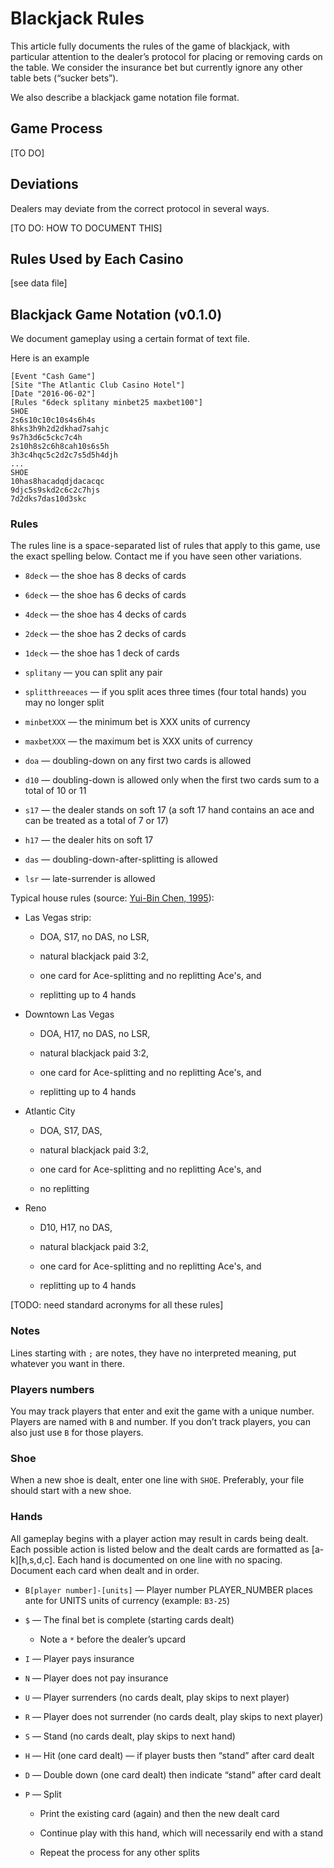 Blackjack Rules
===============

This article fully documents the rules of the game of blackjack, with particular
attention to the dealer’s protocol for placing or removing cards on the table.
We consider the insurance bet but currently ignore any other table bets (“sucker
bets”).

We also describe a blackjack game notation file format.

Game Process
------------

[TO DO]

Deviations
----------

Dealers may deviate from the correct protocol in several ways.

[TO DO: HOW TO DOCUMENT THIS]

Rules Used by Each Casino
-------------------------

[see data file]

Blackjack Game Notation (v0.1.0)
--------------------------------

We document gameplay using a certain format of text file.

Here is an example

~~~~~~~~~~~~~~~~~~~~~~~~~~~~~~~~~~~~~~~~~~~~~~~~~~~~~~~~~~~~~~~~~~~~~~~~~~~~~~~~
[Event "Cash Game"]
[Site "The Atlantic Club Casino Hotel"]
[Date "2016-06-02"]
[Rules "6deck splitany minbet25 maxbet100"]
SHOE
2s6s10c10c10s4s6h4s
8hks3h9h2d2dkhad7sahjc
9s7h3d6c5ckc7c4h
2s10h8s2c6h8cah10s6s5h
3h3c4hqc5c2d2c7s5d5h4djh
...
SHOE
10has8hacadqdjdacacqc
9djc5s9skd2c6c2c7hjs
7d2dks7das10d3skc
~~~~~~~~~~~~~~~~~~~~~~~~~~~~~~~~~~~~~~~~~~~~~~~~~~~~~~~~~~~~~~~~~~~~~~~~~~~~~~~~

### Rules

The rules line is a space-separated list of rules that apply to this game, use
the exact spelling below. Contact me if you have seen other variations.

-   `8deck` — the shoe has 8 decks of cards

-   `6deck` — the shoe has 6 decks of cards

-   `4deck` — the shoe has 4 decks of cards

-   `2deck` — the shoe has 2 decks of cards

-   `1deck` — the shoe has 1 deck of cards

-   `splitany` — you can split any pair

-   `splitthreeaces` — if you split aces three times (four total hands) you may
    no longer split

-   `minbetXXX` — the minimum bet is XXX units of currency

-   `maxbetXXX` — the maximum bet is XXX units of currency

-   `doa` — doubling-down on any first two cards is allowed

-   `d10` — doubling-down is allowed only when the first two cards sum to a
    total of 10 or 11

-   `s17` — the dealer stands on soft 17 (a soft 17 hand contains an ace and can
    be treated as a total of 7 or 17)

-   `h17` — the dealer hits on soft 17

-   `das` — doubling-down-after-splitting is allowed

-   `lsr` — late-surrender is allowed

Typical house rules (source: [Yui-Bin Chen, 1995](https://groups.google.com/forum/#!topic/rec.gambling.blackjack/9CA7HYzl80s)):

-   Las Vegas strip:

    -   DOA, S17, no DAS, no LSR,

    -   natural blackjack paid 3:2,

    -   one card for Ace-splitting and no replitting Ace's, and

    -   replitting up to 4 hands

-   Downtown Las Vegas

    -   DOA, H17, no DAS, no LSR,

    -   natural blackjack paid 3:2,

    -   one card for Ace-splitting and no replitting Ace's, and

    -   replitting up to 4 hands

-   Atlantic City

    -   DOA, S17, DAS,

    -   natural blackjack paid 3:2,

    -   one card for Ace-splitting and no replitting Ace's, and

    -   no replitting

-   Reno

    -   D10, H17, no DAS,

    -   natural blackjack paid 3:2,

    -   one card for Ace-splitting and no replitting Ace's, and

    -   replitting up to 4 hands

[TODO: need standard acronyms for all these rules]

### Notes

Lines starting with `;` are notes, they have no interpreted meaning, put
whatever you want in there.

### Players numbers

You may track players that enter and exit the game with a unique number. Players
are named with `B` and number. If you don’t track players, you can also just use
`B` for those players.

### Shoe

When a new shoe is dealt, enter one line with `SHOE`. Preferably, your file
should start with a new shoe.

### Hands

All gameplay begins with a player action may result in cards being dealt. Each
possible action is listed below and the dealt cards are formatted as
[a-k][h,s,d,c]. Each hand is documented on one line with no spacing. Document
each card when dealt and in order.

-   `B[player number]-[units]` — Player number PLAYER\_NUMBER places ante for
    UNITS units of currency (example: `B3-25`)

-   `$` — The final bet is complete (starting cards dealt)

    -   Note a `*` before the dealer’s upcard

-   `I` — Player pays insurance

-   `N` — Player does not pay insurance

-   `U` — Player surrenders (no cards dealt, play skips to next player)

-   `R` — Player does not surrender (no cards dealt, play skips to next player)

-   `S` — Stand (no cards dealt, play skips to next hand)

-   `H` — Hit (one card dealt) — if player busts then “stand” after card dealt

-   `D` — Double down (one card dealt) then indicate “stand” after card dealt

-   `P` — Split

    -   Print the existing card (again) and then the new dealt card

    -   Continue play with this hand, which will necessarily end with a stand

    -   Repeat the process for any other splits

